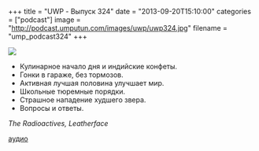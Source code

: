 +++
title = "UWP - Выпуск 324"
date = "2013-09-20T15:10:00"
categories = ["podcast"]
image = "http://podcast.umputun.com/images/uwp/uwp324.jpg"
filename = "ump_podcast324"
+++

![](https://podcast.umputun.com/images/uwp/uwp324.jpg)

- Кулинарное начало дня и индийские конфеты.
- Гонки в гараже, без тормозов.
- Активная лучшая половина улучшает мир.
- Школьные тюремные порядки.
- Страшное нападение худшего звера.
- Вопросы и ответы.

_The Radioactives, Leatherface_

[аудио](https://podcast.umputun.com/media/ump_podcast324.mp3)
<audio src="https://podcast.umputun.com/media/ump_podcast324.mp3" preload="none"></audio>